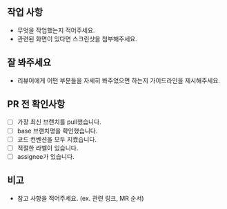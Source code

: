 ## 작업 사항
- 무엇을 작업했는지 적어주세요.
- 관련된 화면이 있다면 스크린샷을 첨부해주세요.

## 잘 봐주세요
- 리뷰어에게 어떤 부분들을 자세히 봐주었으면 하는지 가이드라인을 제시해주세요.

## PR 전 확인사항
* [ ] 가장 최신 브랜치를 pull했습니다.
* [ ] base 브랜치명을 확인했습니다.
* [ ] 코드 컨벤션을 모두 지켰습니다.
* [ ] 적절한 라벨이 있습니다.
* [ ] assignee가 있습니다.

## 비고
- 참고 사항을 적어주세요. (ex. 관련 링크, MR 순서)
